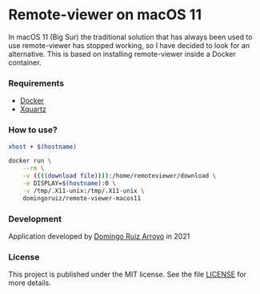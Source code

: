 # Remote-viewer on macOS 11
In macOS 11 (Big Sur) the traditional solution that has always been used to use remote-viewer has stopped working, so I have decided to look for an alternative. This is based on installing remote-viewer inside a Docker container.

### Requirements
- [Docker](https://docs.docker.com/docker-for-mac/install/)
- [Xquartz](https://www.xquartz.org/)

### How to use?
```bash
xhost + $(hostname)
```
```bash
docker run \
    --rm \
    -v ((((download file)))):/home/remoteviewer/download \
    -e DISPLAY=$(hostname):0 \
    -v /tmp/.X11-unix:/tmp/.X11-unix \
    domingoruiz/remote-viewer-macos11
```
### Development
Application developed by [Domingo Ruiz Arroyo](https://doming.es/) in 2021

### License
This project is published under the MIT license. See the file [LICENSE](../master/LICENSE) for more details.